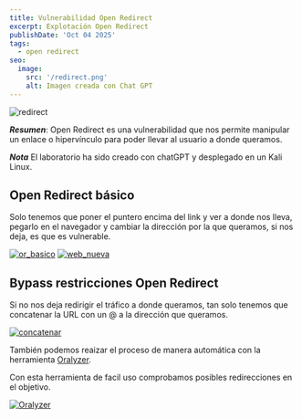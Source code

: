 ```yaml
---
title: Vulnerabilidad Open Redirect
excerpt: Explotación Open Redirect
publishDate: 'Oct 04 2025'
tags:
  - open redirect
seo:
  image:
    src: '/redirect.png'
    alt: Imagen creada con Chat GPT
---
```


![redirect](/redirect.png)

***Resumen***: Open Redirect es una vulnerabilidad que nos permite manipular un enlace o hipervínculo para poder llevar al usuario a donde queramos.

***Nota*** El laboratorio ha sido creado con chatGPT y desplegado en un Kali Linux.

## Open Redirect básico

Solo tenemos que poner el puntero encima del link y ver a donde nos lleva, pegarlo en el navegador y cambiar la dirección por la que queramos, si nos deja, es que es vulnerable.

[![or_basico](/or_basico.png)](/or_basico.png)
[![web_nueva](/or_web_nueva.png)](/or_web_nueva.png)

## Bypass restricciones Open Redirect

Si no nos deja redirigir el tráfico a donde queramos, tan solo tenemos que concatenar la URL con un @ a la dirección que queramos.

[![concatenar](/concatenar_or.png)](/concatenar_or.png)

También podemos reaizar el proceso de manera automática con la herramienta [Oralyzer](https://github.com/r0075h3ll/Oralyzer.git).

Con esta herramienta de facil uso comprobamos posibles redirecciones en el objetivo.

[![Oralyzer](/Oralyzer.png)](/Oralyzer.png)










